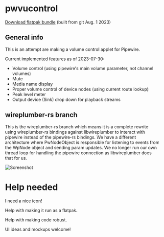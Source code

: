 # pwvucontrol

[Download flatpak bundle](https://saivert.com/files/pwvucontrol.flatpak) (built from git Aug. 1 2023)

## General info

This is an attempt are making a volume control applet for Pipewire.

Current implemented features as of 2023-07-30:

- Volume control (using pipewire's main volume parameter, not channel volumes)
- Mute
- Media name display
- Proper volume control of device nodes (using current route lookup)
- Peak level meter
- Output device (Sink) drop down for playback streams


## wireplumber-rs branch

This is the wireplumber-rs branch which means it is a complete rewrite using wireplumber-rs bindings against libwireplumber to interact with pipewire instead of the pipewire-rs bindings. We have a different architecture where PwNodeObject is responsible for listening to events from the WpNode object and sending param updates. We no longer run our own thread loop for handling the pipewire connection as libwireplumber does that for us.

![Screenshot](../assets/screenshot.png)

# Help needed
I need a nice icon!

Help with making it run as a flatpak.

Help with making code robust.

UI ideas and mockups welcome!
